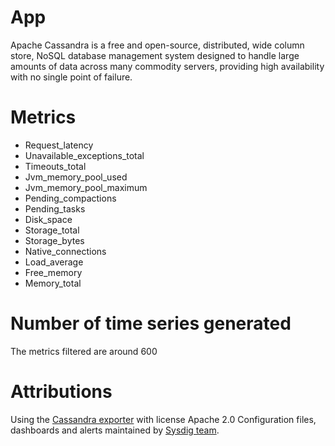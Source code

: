 # App
  Apache Cassandra is a free and open-source, distributed, wide column store, NoSQL database management system designed to handle large amounts of data across many commodity servers, providing high availability with no single point of failure. 

# Metrics
* Request_latency
* Unavailable_exceptions_total
* Timeouts_total
* Jvm_memory_pool_used
* Jvm_memory_pool_maximum
* Pending_compactions
* Pending_tasks
* Disk_space
* Storage_total
* Storage_bytes
* Native_connections
* Load_average
* Free_memory
* Memory_total

# Number of time series generated
The metrics filtered are around 600

# Attributions
Using the [Cassandra exporter](https://github.com/instaclustr/cassandra-exporter) with license Apache 2.0
Configuration files, dashboards and alerts maintained by [Sysdig team](https://sysdig.com/).
